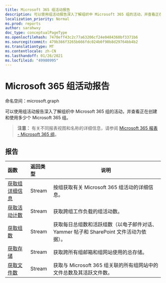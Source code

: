 ```yaml
---
title: Microsoft 365 组活动报告
description: 可以使用组活动报告深入了解组织中 Microsoft 365 组的活动，并查看正在创建和使用多少个 Microsoft 365 组。
localization_priority: Normal
ms.prod: reports
author: sarahwxy
doc_type: conceptualPageType
ms.openlocfilehash: 7470eff43c2c77a63206cf24e0484360bf3371b6
ms.sourcegitcommit: 479b366f3265b666fdc024b0f90b8d29764bb4b2
ms.translationtype: MT
ms.contentlocale: zh-CN
ms.lasthandoff: 01/26/2021
ms.locfileid: "49980995"
---
```

# <a name="microsoft-365-groups-activity-reports"></a>Microsoft 365 组活动报告

命名空间：microsoft.graph

可以使用组活动报告深入了解组织中 Microsoft 365 组的活动，并查看正在创建和使用多少个 Microsoft 365 组。

> **注意：** 有关不同报表视图和名称的详细信息，请参阅 [Microsoft 365 报表 - Microsoft 365 组](https://support.office.com/client/Office-365-groups-a27f1a99-3557-4f85-9560-a28e3d822a40)。

## <a name="reports"></a>报告

| 函数                                 | 返回类型 | 说明                              |
| :--------------------------------------- | :-------------- |  ---------------------------------------- |
| [获取组详细信息](../api/reportroot-getoffice365groupsactivitydetail.md) | Stream          | 按组获取有关 Microsoft 365 组活动的详细信息。 |
| [获取活动计数](../api/reportroot-getoffice365groupsactivitycounts.md) | Stream          | 获取跨组工作负载的组活动数。 |
| [获取组数](../api/reportroot-getoffice365groupsactivitygroupcounts.md) | Stream          | 获取每日总组数和活跃组数（以电子邮件对话、Yammer 帖子和 SharePoint 文件活动为依据）。 |
| [获取存储](../api/reportroot-getoffice365groupsactivitystorage.md) | Stream          | 获取跨所有组邮箱和组网站使用的总存储。 |
| [获取文件数](../api/reportroot-getoffice365groupsactivityfilecounts.md) | Stream          | 获取与 Microsoft 365 组关联的所有组网站中的文件总数及其活跃文件数。 |

